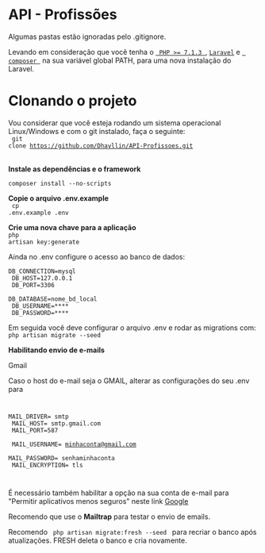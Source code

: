 #  API - Profissões


Algumas pastas estão ignoradas pelo .gitignore.

Levando em consideração que você tenha o <a href="http://www.php.net/"><code> PHP >= 7.1.3 </code></a>, <a href="https://laravel.com/"><code>Laravel</code></a> e <a href="https://getcomposer.org/"><code> composer </code></a> na sua variável global PATH, para uma nova instalação do Laravel.


# Clonando o projeto 

Vou  considerar que você esteja rodando um sistema operacional Linux/Windows e com o git instalado, faça o seguinte:
 <br>
<code>  git clone https://github.com/Dhayllin/API-Profissoes.git </code> 
<br>

<strong> Instale as dependências e o framework</strong>
<br>
<code>
composer install --no-scripts
</code>

<strong>Copie o arquivo .env.example</strong>
<br>
<code> cp .env.example .env </code>

<strong> Crie uma nova chave para a aplicação</strong>
<br>
<code>php artisan key:generate</code>

 Ainda no .env configure o acesso ao banco de dados: <br>
<code>
DB_CONNECTION=mysql <br>
DB_HOST=127.0.0.1    <br>
DB_PORT=3306  <br>
DB_DATABASE=nome_bd_local <br>
DB_USERNAME=**** <br>
DB_PASSWORD=****
</code>


Em seguida você deve configurar o arquivo .env e rodar as migrations com:
<code> php artisan migrate --seed </code>
 
 <strong>Habilitando envio de e-mails</strong>

Gmail

Caso o host do e-mail seja o GMAIL, alterar as configurações do seu .env para
<code>

MAIL_DRIVER= smtp <br>
MAIL_HOST= smtp.gmail.com <br>
MAIL_PORT=587 <br>
MAIL_USERNAME= minhaconta@gmail.com <br>
MAIL_PASSWORD= senhaminhaconta <br>
MAIL_ENCRYPTION= tls

</code>

É necessário também habilitar a opção na sua conta de e-mail para "Permitir aplicativos menos seguros" neste link <a href="https://myaccount.google.com/lesssecureapps?pli=1">Google</a>

Recomendo que use o <strong>Mailtrap</strong> para testar o envio de emails.

Recomendo <code> php artisan migrate:fresh --seed </code> para recriar o banco após atualizações. FRESH deleta o banco e cria novamente.

